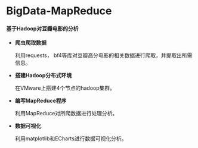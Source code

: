 # BigData-MapReduce

#### 基于Hadoop对豆瓣电影的分析

- **爬虫爬取数据**

    利用requests， bf4等库对豆瓣高分电影的相关数据进行爬取，并提取出所需信息。

    

- **搭建Hadoop分布式环境**

    在VMware上搭建4个节点的hadoop集群。

- **编写MapReduce程序**

    利用MapReduce对所爬数据进行处理分析。

- **数据可视化**

    利用matplotlib和ECharts进行数据可视化分析。